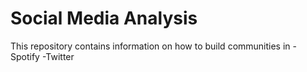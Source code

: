 # Social Media Analysis

This repository contains information on how to build communities in
-Spotify
-Twitter
